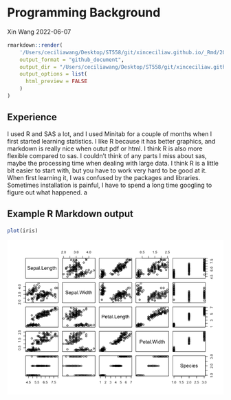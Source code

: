 Programming Background
================
Xin Wang
2022-06-07

``` r
rmarkdown::render(
    '/Users/ceciliawang/Desktop/ST558/git/xinceciliaw.github.io/_Rmd/2022-06-07-second-blog-post.Rmd', 
    output_format = "github_document",
    output_dir = "/Users/ceciliawang/Desktop/ST558/git/xinceciliaw.github.io/_posts",
    output_options = list(
      html_preview = FALSE
    )
)
```

## Experience

I used R and SAS a lot, and I used Minitab for a couple of months when I
first started learning statistics. I like R because it has better
graphics, and markdown is really nice when outut pdf or html. I think R
is also more flexible compared to sas. I couldn’t think of any parts I
miss about sas, maybe the processing time when dealing with large data.
I think R is a little bit easier to start with, but you have to work
very hard to be good at it. When first learning it, I was confused by
the packages and libraries. Sometimes installation is painful, I have to
spend a long time googling to figure out what happened. a

## Example R Markdown output

``` r
plot(iris)
```

![](../images/unnamed-chunk-3-1.png)<!-- -->
